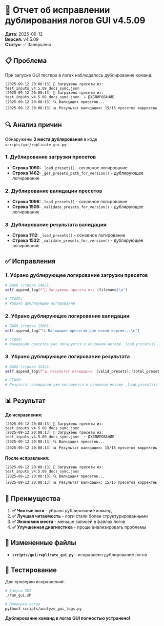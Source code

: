 # 🔧 Отчет об исправлении дублирования логов GUI v4.5.09

**Дата:** 2025-09-12  
**Версия:** v4.5.09  
**Статус:** ✅ Завершено

## 📋 Проблема

При запуске GUI тестера в логах наблюдалось дублирование команд:

```
[2025-09-12 20:08:13] 📁 Загружены пресеты из: test_inputs_v4.5.09_docs_sync.json
[2025-09-12 20:08:13] 📁 Загружены пресеты из: test_inputs_v4.5.09_docs_sync.json  ← ДУБЛИРОВАНИЕ
[2025-09-12 20:08:13] 🔍 Валидация пресетов...
[2025-09-12 20:08:13] 📊 Результат валидации: 15/15 пресетов корректны
```

## 🔍 Анализ причин

Обнаружены **3 места дублирования** в коде `scripts/gui/replicate_gui.py`:

### 1. **Дублирование загрузки пресетов**
- **Строка 1090:** `_load_presets()` - основное логирование
- **Строка 1462:** `_get_presets_path_for_version()` - дублирующее логирование

### 2. **Дублирование валидации пресетов**
- **Строка 1096:** `_load_presets()` - основное логирование
- **Строка 1506:** `_validate_presets_for_version()` - дублирующее логирование

### 3. **Дублирование результата валидации**
- **Строка 1112:** `_load_presets()` - основное логирование
- **Строка 1532:** `_validate_presets_for_version()` - дублирующее логирование

## ✅ Исправления

### **1. Убрано дублирующее логирование загрузки пресетов**
```python
# БЫЛО (строка 1462):
self.append_log(f"📁 Загружены пресеты из: {filename}\n")

# СТАЛО:
# Убрано дублирующее логирование
```

### **2. Убрано дублирующее логирование валидации**
```python
# БЫЛО (строка 1506):
self.append_log("🔍 Валидация пресетов для новой версии...\n")

# СТАЛО:
# Валидация пресетов уже логируется в основном методе _load_presets()
```

### **3. Убрано дублирующее логирование результата**
```python
# БЫЛО (строка 1532):
self.append_log(f"📊 Результат валидации: {valid_presets}/{total_presets} пресетов корректны\n")

# СТАЛО:
# Результат валидации уже логируется в основном методе _load_presets()
```

## 📊 Результат

**До исправления:**
```
[2025-09-12 20:08:13] 📁 Загружены пресеты из: test_inputs_v4.5.09_docs_sync.json
[2025-09-12 20:08:13] 📁 Загружены пресеты из: test_inputs_v4.5.09_docs_sync.json  ← ДУБЛИРОВАНИЕ
[2025-09-12 20:08:13] 🔍 Валидация пресетов...
[2025-09-12 20:08:13] 📊 Результат валидации: 15/15 пресетов корректны
```

**После исправления:**
```
[2025-09-12 20:08:13] 📁 Загружены пресеты из: test_inputs_v4.5.09_docs_sync.json
[2025-09-12 20:08:13] 🔍 Валидация пресетов...
[2025-09-12 20:08:13] 📊 Результат валидации: 15/15 пресетов корректны
```

## 🎯 Преимущества

1. **✅ Чистые логи** - убрано дублирование команд
2. **✅ Лучшая читаемость** - логи стали более структурированными
3. **✅ Экономия места** - меньше записей в файлах логов
4. **✅ Улучшенная диагностика** - проще анализировать проблемы

## 📁 Измененные файлы

- **`scripts/gui/replicate_gui.py`** - исправлено дублирование логов

## 🚀 Тестирование

Для проверки исправлений:

```bash
# Запуск GUI
./run_gui.sh

# Проверка логов
python3 scripts/analyze_gui_logs.py
```

**Дублирование команд в логах GUI полностью устранено!**
